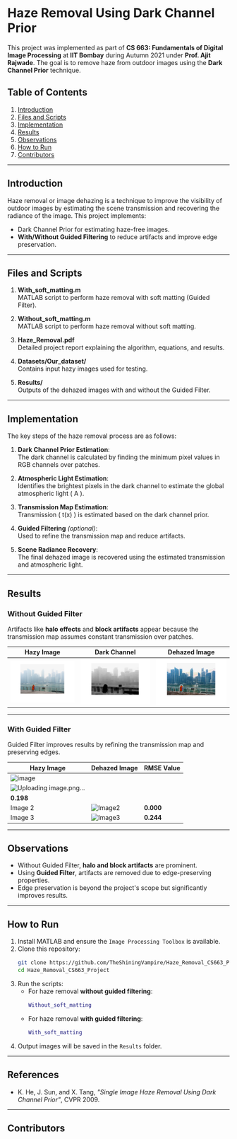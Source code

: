 # Haze Removal Using Dark Channel Prior

This project was implemented as part of **CS 663: Fundamentals of Digital Image Processing** at **IIT Bombay** during Autumn 2021 under **Prof. Ajit Rajwade**. The goal is to remove haze from outdoor images using the **Dark Channel Prior** technique.

## Table of Contents
1. [Introduction](#introduction)
2. [Files and Scripts](#files-and-scripts)
3. [Implementation](#implementation)
4. [Results](#results)
5. [Observations](#observations)
6. [How to Run](#how-to-run)
7. [Contributors](#contributors)

---

## Introduction

Haze removal or image dehazing is a technique to improve the visibility of outdoor images by estimating the scene transmission and recovering the radiance of the image. This project implements:
- Dark Channel Prior for estimating haze-free images.
- **With/Without Guided Filtering** to reduce artifacts and improve edge preservation.

---

## Files and Scripts

1. **With_soft_matting.m**  
   MATLAB script to perform haze removal with soft matting (Guided Filter).

2. **Without_soft_matting.m**  
   MATLAB script to perform haze removal without soft matting.

3. **Haze_Removal.pdf**  
   Detailed project report explaining the algorithm, equations, and results.

4. **Datasets/Our_dataset/**  
   Contains input hazy images used for testing.

5. **Results/**  
   Outputs of the dehazed images with and without the Guided Filter.

---

## Implementation

The key steps of the haze removal process are as follows:

1. **Dark Channel Prior Estimation**:  
   The dark channel is calculated by finding the minimum pixel values in RGB channels over patches.

2. **Atmospheric Light Estimation**:  
   Identifies the brightest pixels in the dark channel to estimate the global atmospheric light \( A \).

3. **Transmission Map Estimation**:  
   Transmission \( t(x) \) is estimated based on the dark channel prior.

4. **Guided Filtering** *(optional)*:  
   Used to refine the transmission map and reduce artifacts.

5. **Scene Radiance Recovery**:  
   The final dehazed image is recovered using the estimated transmission and atmospheric light.

---

## Results

### Without Guided Filter
Artifacts like **halo effects** and **block artifacts** appear because the transmission map assumes constant transmission over patches.

| Hazy Image | Dark Channel | Dehazed Image |
|------------|--------------|---------------|
| ![Hazy](./Results/1.png) | ![Dark Channel](./Results/1_darkchannel.png) | ![Dehazed](./Results/1_res.png) |

---

### With Guided Filter
Guided Filter improves results by refining the transmission map and preserving edges.

| Hazy Image | Dehazed Image | RMSE Value |
|------------|---------------|------------|
|  ![image](https://github.com/user-attachments/assets/41e30ca6-849c-44f1-b1f8-46a9027e6cac)
   | ![Uploading image.png…]()
 | **0.198** |
| Image 2    | ![Image2](./Results/dehazed_2.png) | **0.000** |
| Image 3    | ![Image3](./Results/dehazed_3.png) | **0.244** |

---

## Observations

- Without Guided Filter, **halo and block artifacts** are prominent.  
- Using **Guided Filter**, artifacts are removed due to edge-preserving properties.  
- Edge preservation is beyond the project's scope but significantly improves results.

---

## How to Run

1. Install MATLAB and ensure the `Image Processing Toolbox` is available.  
2. Clone this repository:
   ```bash
   git clone https://github.com/TheShiningVampire/Haze_Removal_CS663_Project.git
   cd Haze_Removal_CS663_Project
   ```
3. Run the scripts:
   - For haze removal **without guided filtering**:
     ```matlab
     Without_soft_matting
     ```
   - For haze removal **with guided filtering**:
     ```matlab
     With_soft_matting
     ```
4. Output images will be saved in the `Results` folder.

---

## References

- K. He, J. Sun, and X. Tang, *"Single Image Haze Removal Using Dark Channel Prior"*, CVPR 2009.

---

## Contributors
